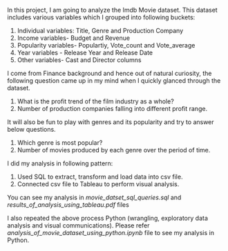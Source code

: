 In this project, I am going to analyze the Imdb Movie dataset. This dataset includes various variables which I grouped into following buckets:
1.	Individual variables: Title, Genre and Production Company
2.	Income variables- Budget and Revenue
3.	Popularity variables- Populartiy, Vote_count and Vote_average
4.	Year variables - Release Year and Release Date
5.	Other variables- Cast and Director columns

I come from Finance background and hence out of natural curiosity, the following question came up in my mind when I quickly glanced through the dataset.
1.	What is the profit trend of the film industry as a whole?
2.	Number of production companies falling into different profit range.

It will also be fun to play with genres and its popularity and try to answer below questions.
1.	Which genre is most popular?
2.	Number of movies produced by each genre over the period of time.

I did my analysis in following pattern:
1.	Used SQL to extract, transform and load data into csv file.
2.	Connected csv file to Tableau to perform visual analysis.

You can see my analysis in *movie_datset_sql_queries.sql* and *results_of_analysis_using_tableau.pdf* files

I also repeated the above process Python (wrangling, exploratory data analysis and visual communications). Please refer *analysis_of_movie_dataset_using_python.ipynb* file to see my analysis in Python.

